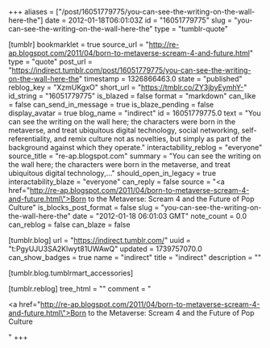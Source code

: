 +++
aliases = ["/post/16051779775/you-can-see-the-writing-on-the-wall-here-the"]
date = 2012-01-18T06:01:03Z
id = "16051779775"
slug = "you-can-see-the-writing-on-the-wall-here-the"
type = "tumblr-quote"

[tumblr]
bookmarklet = true
source_url = "http://re-ap.blogspot.com/2011/04/born-to-metaverse-scream-4-and-future.html"
type = "quote"
post_url = "https://indirect.tumblr.com/post/16051779775/you-can-see-the-writing-on-the-wall-here-the"
timestamp = 1326866463.0
state = "published"
reblog_key = "XzmUKgxO"
short_url = "https://tmblr.co/ZY3jbyEymhY-"
id_string = "16051779775"
is_blazed = false
format = "markdown"
can_like = false
can_send_in_message = true
is_blaze_pending = false
display_avatar = true
blog_name = "indirect"
id = 16051779775.0
text = "You can see the writing on the wall here; the characters were born in the metaverse, and treat ubiquitous digital technology, social networking, self-referentiality, and remix culture not as novelties, but simply as part of the background against which they operate."
interactability_reblog = "everyone"
source_title = "re-ap.blogspot.com"
summary = "You can see the writing on the wall here; the characters were born in the metaverse, and treat ubiquitous digital technology,..."
should_open_in_legacy = true
interactability_blaze = "everyone"
can_reply = false
source = "<a href=\"http://re-ap.blogspot.com/2011/04/born-to-metaverse-scream-4-and-future.html\">Born to the Metaverse: Scream 4 and the Future of Pop Culture</a>"
is_blocks_post_format = false
slug = "you-can-see-the-writing-on-the-wall-here-the"
date = "2012-01-18 06:01:03 GMT"
note_count = 0.0
can_reblog = false
can_blaze = false

[tumblr.blog]
url = "https://indirect.tumblr.com/"
uuid = "t:PgyUJU3SA2Klwyt81UWAwQ"
updated = 1739757070.0
can_show_badges = true
name = "indirect"
title = "indirect"
description = ""

[tumblr.blog.tumblrmart_accessories]

[tumblr.reblog]
tree_html = ""
comment = "<p><a href=\"http://re-ap.blogspot.com/2011/04/born-to-metaverse-scream-4-and-future.html\">Born to the Metaverse: Scream 4 and the Future of Pop Culture</a></p>"
+++
